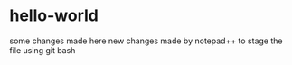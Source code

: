 # hello-world
some changes made here
new changes made by notepad++ to stage the file using git bash

